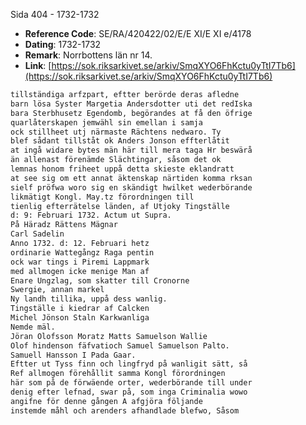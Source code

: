 Sida 404 - 1732-1732

- **Reference Code**: SE/RA/420422/02/E/E XI/E XI e/4178
- **Dating**: 1732-1732
- **Remark**: Norrbottens län nr 14.
- **Link**: [https://sok.riksarkivet.se/arkiv/SmqXYO6FhKctu0yTtI7Tb6](https://sok.riksarkivet.se/arkiv/SmqXYO6FhKctu0yTtI7Tb6)

```txt linenums="1"
tillständiga arfzpart, eftter berörde deras afledne
barn lösa Syster Margetia Andersdotter uti det redIska
bara Sterbhusetz Egendomb, begörandes at få den öfrige
quarlåterskapen jemwähl sin emellan i samja
ock stillheet utj närmaste Rächtens nedwaro. Ty
blef sådant tillståt ok Anders Jonson effterlåtit
at ingå widare bytes män här till mera taga Hr beswärå
än allenast förenämde Slächtingar, såsom det ok
lemnas honom friheet uppå detta skieste eklandratt
at see sig om ett annat äktenskap närtiden komma rksan
sielf pröfwa woro sig en skändigt hwilket wederbörande
likmätigt Kongl. May.tz förordningen till
tienlig efterrätelse länden, af Utjoky Tingställe
d: 9: Februari 1732. Actum ut Supra.
På Häradz Rättens Mägnar
Carl Sadelin
Anno 1732. d: 12. Februari hetz
ordinarie Wattegångz Raga pentin
ock war tings i Piremi Lappmark
med allmogen icke menige Man af
Enare Ungzlag, som skatter till Cronorne
Swergie, annan markel
Ny landh tillika, uppå dess wanlig.
Tingställe i kiedrar af Calcken
Michel Jönson Staln Karkwanliga
Nemde mäl.
Jöran Olofsson Moratz Matts Samuelson Wallie
Olof hindenson fäfvatioch Samuel Samuelson Palto.
Samuell Hansson I Pada Gaar.
Eftter ut Tyss finn och lingfryd på wanligit sätt, så
Ref allmogen förehållit samma Kongl förordningen
här som på de förwäende orter, wederbörande till under
denig efter lefnad, swar på, som inga Criminalia wowo
angifne för denne gången A afgjöra följande
instemde måhl och arenders afhandlade blefwo, Såsom
```
